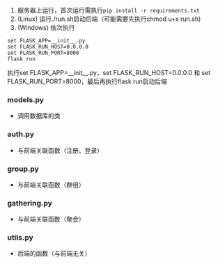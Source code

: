 1. 服务器上运行，首次运行需执行```pip install -r requirements.txt```
2. (Linux) 运行./run.sh启动后端（可能需要先执行chmod u+x run.sh)
3. (Windows) 依次执行
 ```
 set FLASK_APP=__init__.py
 set FLASK_RUN_HOST=0.0.0.0
 set FLASK_RUN_PORT=8000
 flask run
 ```
执行set FLASK_APP=\_\_init\_\_.py，set FLASK_RUN_HOST=0.0.0.0 和 set FLASK_RUN_PORT=8000，最后再执行flask run启动后端

### models.py
- 调用数据库的类

### auth.py
- 与前端关联函数（注册、登录）

### group.py
- 与前端关联函数（群组）

### gathering.py
- 与前端关联函数（聚会）

### utils.py
- 后端的函数（与前端无关）
